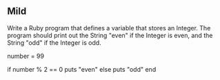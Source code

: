 ## Mild

Write a Ruby program that defines a variable that stores an Integer. The program should print out the String "even" if the Integer is even, and the String "odd" if the Integer is odd.


number = 99

if number % 2 == 0
  puts "even"
else
  puts "odd"
end